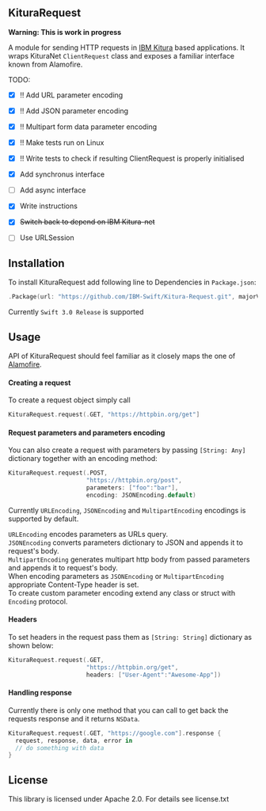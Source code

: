 KituraRequest
-------------

**Warning: This is work in progress**

A module for sending HTTP requests in [IBM Kitura](https://github.com/IBM-Swift/Kitura) based applications. It wraps KituraNet `ClientRequest` class and exposes a familiar interface known from Alamofire.

TODO:
- [x] !! Add URL parameter encoding
- [x] !! Add JSON parameter encoding
- [x] !! Multipart form data parameter encoding
- [x] !! Make tests run on Linux
- [x] !! Write tests to check if resulting ClientRequest is properly initialised
- [x] Add synchronus interface
- [ ] Add async interface
- [x] Write instructions
- [x] ~~Switch back to depend on IBM Kitura-net~~
- [ ] Use URLSession


## Installation
To install KituraRequest add following line to Dependencies in `Package.json`:

```swift
.Package(url: "https://github.com/IBM-Swift/Kitura-Request.git", majorVersion: 0)
```

Currently `Swift 3.0 Release` is supported

## Usage
API of KituraRequest should feel familiar as it closely maps the one of [Alamofire](https://github.com/Alamofire/Alamofire).

#### Creating a request
To create a request object simply call

```swift
KituraRequest.request(.GET, "https://httpbin.org/get"]
```

#### Request parameters and parameters encoding
You can also create a request with parameters by passing `[String: Any]` dictionary together with an encoding method:

```swift
KituraRequest.request(.POST,
                      "https://httpbin.org/post",
                      parameters: ["foo":"bar"],
                      encoding: JSONEncoding.default)
```

Currently `URLEncoding`, `JSONEncoding` and `MultipartEncoding` encodings is supported by default.

`URLEncoding` encodes parameters as URLs query.  
`JSONEncoding` converts parameters dictionary to JSON and appends it to request's body.  
`MultipartEncoding` generates multipart http body from passed parameters and appends it to request's body.  
When encoding parameters as `JSONEncoding` or `MultipartEncoding` appropriate Content-Type header is set.  
To create custom parameter encoding extend any class or struct with `Encoding` protocol.


#### Headers
To set headers in the request pass them as `[String: String]` dictionary as shown below:

```swift
KituraRequest.request(.GET,
                      "https://httpbin.org/get",
                      headers: ["User-Agent":"Awesome-App"])
```

#### Handling response
Currently there is only one method that you can call to get back the requests response and it returns `NSData`.

```swift
KituraRequest.request(.GET, "https://google.com"].response {
  request, response, data, error in
  // do something with data
}
```

## License
This library is licensed under Apache 2.0. For details see license.txt
